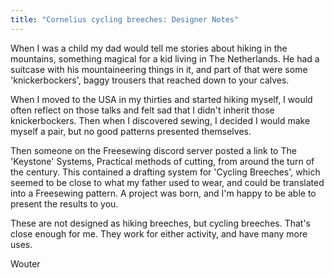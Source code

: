 ```yaml
---
title: "Cornelius cycling breeches: Designer Notes"
---
```


When I was a child my dad would tell me stories about hiking in the mountains, something magical for a kid living in The Netherlands. He had a suitcase with his mountaineering things in it, and part of that were some 'knickerbockers', baggy trousers that reached down to your calves.

When I moved to the USA in my thirties and started hiking myself, I would often reflect on those talks and felt sad that I didn't inherit those knickerbockers. Then when I discovered sewing, I decided I would make myself a pair, but no good patterns presented themselves.

Then someone on the Freesewing discord server posted a link to The 'Keystone' Systems, Practical methods of cutting, from around the turn of the century. This contained a drafting system for 'Cycling Breeches', which seemed to be close to what my father used to wear, and could be translated into a Freesewing pattern. A project was born, and I'm happy to be able to present the results to you.

These are not designed as hiking breeches, but cycling breeches. That's close enough for me. They work for either activity, and have many more uses.

Wouter

